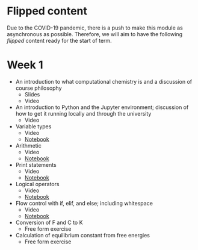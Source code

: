 # Flipped content

Due to the COVID-19 pandemic, there is a push to make this module as asynchronous as possible. 
Therefore, we will aim to have the following *flipped* content ready for the start of term. 

# Week 1

- An introduction to what computational chemistry is and a discussion of course philosophy
    - Slides
    - Video
- An introduction to Python and the Jupyter environment; discussion of how to get it running locally and through the university
    - Video
- Variable types
    - Video
    - [Notebook](week_1/variable_types.ipynb)
- Arithmetic
    - Video 
    - [Notebook](week_1/arithmetic.ipynb)
- Print statements
    - Video
    - [Notebook](week_1/print_statements.ipynb)
- Logical operators
    - Video 
    - [Notebook](week_1/logical_operators.ipynb)
- Flow control with if, elif, and else; including whitespace
    - Video
    - [Notebook](week_1/flow_control.ipynb)
- Conversion of F and C to K
    - Free form exercise
- Calculation of equilibrium constant from free energies
    - Free form exercise